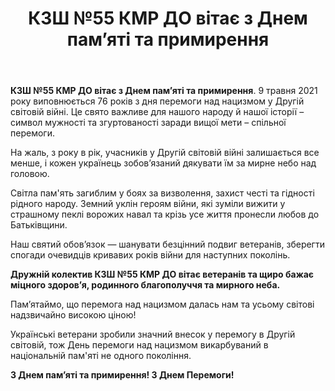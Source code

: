 ﻿---
title: КЗШ №55 КМР ДО вітає з Днем пам’яті та примирення
---

**КЗШ №55 КМР ДО вітає з Днем пам’яті та примирення**. 9 травня 2021 року виповнюється 76 років з дня перемоги над нацизмом у Другій світовій війні. Це свято важливе для нашого народу й нашої історії – символ мужності та згуртованості заради вищої мети – спільної перемоги.

На жаль, з року в рік, учасників у Другій світовій війні залишається все менше, і кожен українець зобов’язаний дякувати їм за мирне небо над головою.

Світла пам'ять загиблим у боях за визволення, захист честі та гідності рідного народу. Земний уклін героям війни, які зуміли вижити у страшному пеклі ворожих навал та крізь усе життя пронесли любов до Батьківщини.

Наш святий обов’язок — шанувати безцінний подвиг ветеранів, зберегти спогади очевидців кривавих років війни для наступних поколінь.

**Дружній колектив КЗШ №55 КМР ДО вітає ветеранів та щиро бажає міцного здоров’я, родинного благополуччя та мирного неба.**

Пам’ятаймо, що перемога над нацизмом далась нам та усьому світові надзвичайно високою ціною!

Українські ветерани зробили значний внесок у перемогу в Другій світовій, тож День перемоги над нацизмом викарбуваний в національній пам'яті не одного покоління.

**З Днем пам’яті та примирення! З Днем Перемоги!**

<youtube id="BMbOmZ0f01A" />

